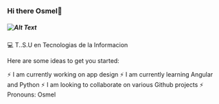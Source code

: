 ### Hi there Osmel🤖
##### ![Alt Text](https://pa1.narvii.com/6957/d2eb600c80c27ee32a019bcddccbc83ec7394c92r1-500-150_hq.gif)
💻 T..S.U en Tecnologias de la Informacion
<!--**OsmelMdz/OsmelMdz** is a ✨ _special_ ✨ repository because its `README.md` (this file) appears on your GitHub profile.-->

Here are some ideas to get you started:

⚡ I am currently working on app design
⚡ I am currently learning Angular and Python
⚡ I am looking to collaborate on various Github projects
⚡ Pronouns: Osmel



